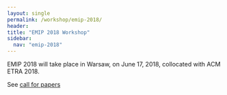 ```yaml
---
layout: single
permalink: /workshop/emip-2018/
header:
title: "EMIP 2018 Workshop"
sidebar:
  nav: "emip-2018"
---
```


EMIP 2018 will take place in Warsaw, on June 17, 2018, collocated with ACM ETRA 2018.

See [call for papers](/workshop/emip-2018-call-for-papers/)